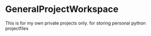 # GeneralProjectWorkspace
This is for my own private projects only. for storing personal python projectfiles
